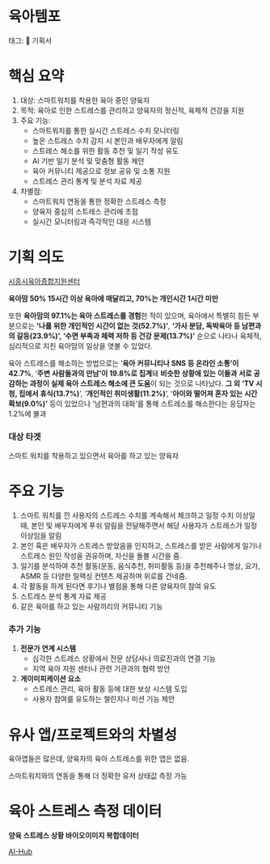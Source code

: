 # 육아템포

태그: 📒 기획서

# 핵심 요약

1. 대상: 스마트워치를 착용한 육아 중인 양육자
2. 목적: 육아로 인한 스트레스를 관리하고 양육자의 정신적, 육체적 건강을 지원
3. 주요 기능:
    - 스마트워치를 통한 실시간 스트레스 수치 모니터링
    - 높은 스트레스 수치 감지 시 본인과 배우자에게 알림
    - 스트레스 해소를 위한 활동 추천 및 일기 작성 유도
    - AI 기반 일기 분석 및 맞춤형 활동 제안
    - 육아 커뮤니티 제공으로 정보 공유 및 소통 지원
    - 스트레스 관리 통계 및 분석 자료 제공
4. 차별점:
    - 스마트워치 연동을 통한 정확한 스트레스 측정
    - 양육자 중심의 스트레스 관리에 초점
    - 실시간 모니터링과 즉각적인 대응 시스템

# 기획 의도

[시흥시육아종합지원센터](https://www.shccic.net/board/view.asp?sn=4906&page=125&search=&SearchString=&BoardID=0001)

**육아맘 50% 15시간 이상 육아에 매달리고, 70%는 개인시간 1시간 미만**

또한 **육아맘의 97.1%는 육아 스트레스를 경험**한 적이 있으며, 육아에서 특별히 힘든 부분으로는 **‘나를 위한 개인적인 시간이 없는 것(52.7%)’**, **‘가사 분담, 독박육아 등 남편과의 갈등(23.9%)’, ‘수면 부족과 체력 저하 등 건강 문제(13.7%)’** 순으로 나타나 육체적, 심리적으로 지친 육아맘의 일상을 엿볼 수 있었다.

육아 스트레스를 해소하는 방법으로는 ‘**육아 커뮤니티나 SNS 등 온라인 소통’이 42.7%**, ‘**주변 사람들과의 만남’이 19.8%로 집계**돼 **비슷한 상황에 있는 이들과 서로 공감하는 과정이 실제 육아 스트레스 해소에 큰 도움**이 되는 것으로 나타났다. **그 외 ‘TV 시청, 집에서 휴식(13.7%)**’, ‘**개인적인 취미생활(11.2%)**’, ‘**아이와 떨어져 혼자 있는 시간 확보(9.0%)’** 등이 있었으나 ‘남편과의 대화’를 통해 스트레스를 해소한다는 응답자는 1.2%에 불과

### 대상 타겟

스마트 워치를 착용하고 있으면서 육아를 하고 있는 양육자

# 주요 기능

1. 스마트 워치를 낀 사용자의 스트레스 수치를 계속해서 체크하고 일정 수치 이상일 때, 본인 및 배우자에게 푸쉬 알림을 전달해주면서 해당 사용자가 스트레스가 일정 이상임을 알림
2. 본인 혹은 배우자가 스트레스 받았음을 인지하고, 스트레스를 받은 사람에게 일기나 스트레스 원인 작성을 권유하며, 자신을 돌볼 시간을 줌.
3. 일기를 분석하여 추천 활동(운동, 음식추천, 취미활동 등)을 추천해주나 명상, 요가, ASMR 등 다양한 릴렉싱 컨텐츠 제공하며 위로를 건네줌.
4. 각 활동을 하게 된다면 후기나 별점을 통해 다른 양육자의 참여 유도
5. 스트레스 분석 통계 자료 제공
6. 같은 육아를 하고 있는 사람끼리의 커뮤니티 기능

### 추가 기능

1. **전문가 연계 시스템**
    - 심각한 스트레스 상황에서 전문 상담사나 의료진과의 연결 기능
    - 지역 육아 지원 센터나 관련 기관과의 협력 방안
2. **게이미피케이션 요소**
    - 스트레스 관리, 육아 활동 등에 대한 보상 시스템 도입
    - 사용자 참여를 유도하는 챌린지나 미션 기능 제안

# 유사 앱/프로젝트와의 차별성

육아앱들은 많은데, 양육자의 육아 스트레스를 위한 앱은 없음.

스마트워치와의 연동을 통해 더 정확한 유저 상태값 측정 가능

# 육아 스트레스 측정 데이터

**양육 스트레스 상황 바이오이미지 복합데이터**

[AI-Hub](https://www.aihub.or.kr/aihubdata/data/view.do?currMenu=115&topMenu=100&aihubDataSe=data&dataSetSn=71744)
